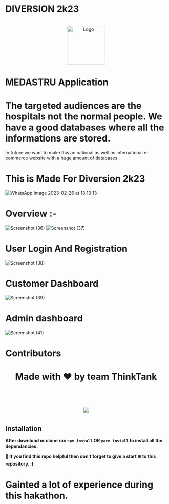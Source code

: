 # DIVERSION 2k23 


<br />
<div align="center" >
 <img src="https://user-images.githubusercontent.com/91617575/221621266-9b00cf72-1551-4c8a-8ecf-eaf984f0ca8a.png" alt="Logo" width="120" height="120">
</div>

# MEDASTRU Application
# The targeted audiences are the hospitals not the normal people. We have a good databases where all the informations are stored. 
<p>In future we want to make this an national as well as international e-eommerce website with a huge amount of databases </p>

# This is Made For Diversion 2k23
![WhatsApp Image 2023-02-26 at 13 13 13](https://user-images.githubusercontent.com/91617575/221398516-82d28e11-73ec-4767-94d8-b5d655df19fa.jpeg)


# Overview :- 
![Screenshot (36)](https://user-images.githubusercontent.com/91617575/221397918-20be29d1-c336-44f6-b4fe-d376a38c53db.png)
![Screenshot (37)](https://user-images.githubusercontent.com/91617575/221397936-af2f4b19-0b19-462e-a337-3c9cafef6495.png)

# User Login And Registration
![Screenshot (38)](https://user-images.githubusercontent.com/91617575/221397948-075e5872-ab7a-465e-9dd2-48526cea5588.png)

# Customer Dashboard
![Screenshot (39)](https://user-images.githubusercontent.com/91617575/221398253-961e19fe-bf07-4861-8dc0-4dda35715749.png)

# Admin dashboard
![Screenshot (41)](https://user-images.githubusercontent.com/91617575/221398296-2bd140b2-8db3-4537-82fb-f1238b068c1e.png)


# Contributors
<div>
<h1 align="center">
 <b>Made with ❤️ by team ThinkTank
<h1>
<a href="https://github.com/Diptamoy-Mitra/MEDASTRU/graphs/contributors">
  <img src="https://contrib.rocks/image?repo=Diptamoy-Mitra/MEDASTRU" />
</a>
</div>

## Installation 
After download or clone run `npm install` OR `yarn install` to install all the dependancies.

🙏 If you find this repo helpful then don't forget to give a start ❇️ to this repository. :)
# Gainted a lot of experience during this hakathon.
